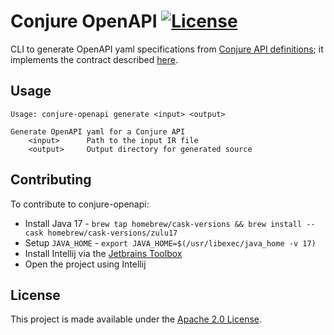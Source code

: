 # Conjure OpenAPI [![License](https://img.shields.io/badge/License-Apache%202.0-lightgrey.svg)](https://opensource.org/licenses/Apache-2.0)

CLI to generate OpenAPI yaml specifications from [Conjure API definitions](https://github.com/palantir/conjure);
it implements the contract described
[here](https://github.com/palantir/conjure/blob/master/docs/rfc/002-contract-for-conjure-generators.md).

## Usage

    Usage: conjure-openapi generate <input> <output>

    Generate OpenAPI yaml for a Conjure API
        <input>      Path to the input IR file
        <output>     Output directory for generated source

## Contributing

To contribute to conjure-openapi:

- Install Java 17 - `brew tap homebrew/cask-versions && brew install --cask homebrew/cask-versions/zulu17`
- Setup `JAVA_HOME` - `export JAVA_HOME=$(/usr/libexec/java_home -v 17)`
- Install Intellij via the [Jetbrains Toolbox](https://www.jetbrains.com/toolbox-app/)
- Open the project using Intellij

## License

This project is made available under the [Apache 2.0 License](./LICENSE).
